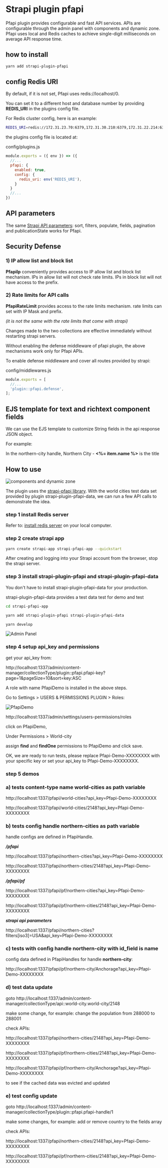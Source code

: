 # Strapi plugin pfapi

Pfapi plugin provides configurable and fast API services. APIs are configurable through the admin panel with components and dynamic zone. Pfapi uses local and Redis caches to achieve single-digit milliseconds on average API response time.

## how to install

```bash
yarn add strapi-plugin-pfapi
```
## config Redis URI

By default, if it is not set, Pfapi uses redis://localhost/0.

You can set it to a different host and database number by providing **REDIS_URI** in the plugins config file.

For Redis cluster config, here is an example:

```bash
REDIS_URI=redis://172.31.23.70:6379,172.31.30.210:6379,172.31.22.214:6379/0
```

the plugins config file is located at:

config/plugins.js

```javascript
module.exports = ({ env }) => ({
  //...
  pfapi: {
    enabled: true,
    config: {
      redis_uri: env('REDIS_URI'),
    }
  }
  //...
})
```

## API parameters

The same <a href="https://docs.strapi.io/developer-docs/latest/developer-resources/database-apis-reference/rest/api-parameters.html">Strapi API parameters</a>: sort, filters, populate, fields, pagination and publicationState works for Pfapi.

## Security Defense

### 1) IP allow list and block list

**PfapiIp** conveniently provides access to IP allow list and block list mechanism. IPs in allow list will not check rate limits. IPs in block list will not have access to the prefix.

### 2) Rate limits for API calls

**PfapiRateLimit** provides access to the rate limits mechanism. rate limits can set with IP Mask and prefix.

*(it is not the same with the rate limits that come with strapi)*

Changes made to the two collections are effective immediately without restarting strapi servers.

Without enabling the defense middleware of pfapi plugin, the above mechanisms work only for Pfapi APIs.

To enable defense middleware and cover all routes provided by strapi:

config/middlewares.js

```javascript
module.exports = [
  //...
  'plugin::pfapi.defense',
];
```

## EJS template for text and richtext component fields

We can use the EJS template to customize String fields in the api response JSON object.

For example:

In the northern-city handle,  Northern City - **<%= item.name %>** is the title

## How to use

![components and dynamic zone](https://github.com/iamsamwen/strapi-plugin-pfapi/blob/main/images/screen-shot2.png)

The plugin uses the <a href="https://github.com/iamsamwen/strapi-pfapi">strapi-pfapi library</a>. With the world cities test data set provided by plugin strapi-plugin-pfapi-data, we can run a few API calls to demonstrate the idea.

### step 1 install Redis server

Refer to: <a href="https://redis.io/docs/getting-started/">install redis server</a> on your local computer.

### step 2 create strapi app

```bash
yarn create strapi-app strapi-pfapi-app --quickstart 
```

After creating and logging into your Strapi account from the browser, stop the strapi server.

### step 3 install strapi-plugin-pfapi and strapi-plugin-pfapi-data

You don't have to install strapi-plugin-pfapi-data for your production.

strapi-plugin-pfapi-data provides a test data test for demo and test


```bash
cd strapi-pfapi-app

yarn add strapi-plugin-pfapi strapi-plugin-pfapi-data

yarn develop

```

![Admin Panel](https://github.com/iamsamwen/strapi-plugin-pfapi/blob/main/images/screen-shot1.png)

### step 4 setup api_key and permissions

get your api_key from:

http://localhost:1337/admin/content-manager/collectionType/plugin::pfapi.pfapi-key?page=1&pageSize=10&sort=key:ASC

A role with name PfapiDemo is installed in the above steps.

Go to Settings > USERS & PERMISSIONS PLUGIN > Roles:

![PfapiDemo](https://github.com/iamsamwen/strapi-plugin-pfapi/blob/main/images/screen-shot3.png)

http://localhost:1337/admin/settings/users-permissions/roles

click on PfapiDemo,

Under Permissions > World-city

assign **find** and **findOne** permissions to PfapiDemo and click save.

OK, we are ready to run tests, please replace Pfapi-Demo-XXXXXXXX with your specific key or set your api_key to Pfapi-Demo-XXXXXXXX.

### step 5 demos

### a) tests content-type name **world-cities** as path variable

http://localhost:1337/pfapi/world-cities?api_key=Pfapi-Demo-XXXXXXXX

http://localhost:1337/pfapi/world-cities/2148?api_key=Pfapi-Demo-XXXXXXXX

### b) tests config handle **northern-cities** as path variable

handle configs are defined in PfapiHandle.

***/pfapi***

http://localhost:1337/pfapi/northern-cities?api_key=Pfapi-Demo-XXXXXXXX

http://localhost:1337/pfapi/northern-cities/2148?api_key=Pfapi-Demo-XXXXXXXX

***/pfapi/pf***

http://localhost:1337/pfapi/pf/northern-cities?api_key=Pfapi-Demo-XXXXXXXX

http://localhost:1337/pfapi/pf/northern-cities/2148?api_key=Pfapi-Demo-XXXXXXXX

***strapi api parameters***

http://localhost:1337/pfapi/northern-cities?filters[iso3]=USA&api_key=Pfapi-Demo-XXXXXXXX

### c) tests with config handle northern-city with id_field is name

config data defined in PfapiHandles for handle **northern-city**:

http://localhost:1337/pfapi/pf/northern-city/Anchorage?api_key=Pfapi-Demo-XXXXXXXX

### d) test data update

goto http://localhost:1337/admin/content-manager/collectionType/api::world-city.world-city/2148

make some change, for example: change the population from 288000 to 288001

check APIs:

http://localhost:1337/pfapi/northern-cities/2148?api_key=Pfapi-Demo-XXXXXXXX

http://localhost:1337/pfapi/pf/northern-cities/2148?api_key=Pfapi-Demo-XXXXXXXX

http://localhost:1337/pfapi/pf/northern-city/Anchorage?api_key=Pfapi-Demo-XXXXXXXX

to see if the cached data was evicted and updated

### e) test config update

goto http://localhost:1337/admin/content-manager/collectionType/plugin::pfapi.pfapi-handle/1

make some changes, for example: add or remove country to the fields array

check APIs:

http://localhost:1337/pfapi/northern-cities/2148?api_key=Pfapi-Demo-XXXXXXXX

http://localhost:1337/pfapi/pf/northern-cities/2148?api_key=Pfapi-Demo-XXXXXXXX
